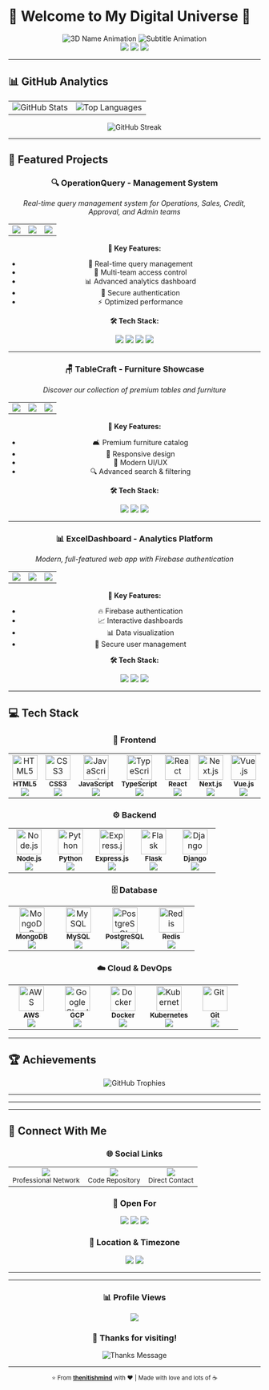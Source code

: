 # 🌟 Welcome to My Digital Universe 🌟

<div align="center">
  
  <!-- 3D Name Animation -->
  <img src="https://readme-typing-svg.herokuapp.com?font=Orbitron&weight=900&size=50&pause=1000&color=FF6B6B&background=00000000&center=true&vCenter=true&width=800&height=100&lines=NITISH+KUMAR;FULL+STACK+DEVELOPER;3D+WEB+ARCHITECT;CODE+ARTIST" alt="3D Name Animation" />
  
  <!-- Floating Subtitle -->
  <img src="https://readme-typing-svg.herokuapp.com?font=Fira+Code&weight=600&size=24&pause=2000&color=4ECDC4&background=00000000&center=true&vCenter=true&width=700&height=60&lines=Building+Amazing+Web+Experiences+%F0%9F%9A%80;Python+%7C+JavaScript+%7C+TypeScript+Expert;3D+Visualizations+%26+Interactive+UIs" alt="Subtitle Animation" />

  <!-- 3D Badges -->
  <br/>
  <img src="https://img.shields.io/badge/Experience-5%2B%20Years-FF6B6B?style=for-the-badge&logo=code&logoColor=white&labelColor=171d3c" />
  <img src="https://img.shields.io/badge/Focus-Full%20Stack-4ECDC4?style=for-the-badge&logo=stack-overflow&logoColor=white&labelColor=171d3c" />
  <img src="https://img.shields.io/badge/Passion-3D%20Web-45B7D1?style=for-the-badge&logo=threedotjs&logoColor=white&labelColor=171d3c" />
  
</div>

---

## 📊 GitHub Analytics

<div align="center">

<table>
  <tr>
    <td align="center">
      <img src="https://github-readme-stats.vercel.app/api?username=thenitishmind&show_icons=true&theme=synthwave&hide_border=true&bg_color=242f45&title_color=FF6B6B&icon_color=4ECDC4&text_color=white&include_all_commits=true&count_private=true" alt="GitHub Stats" />
    </td>
    <td align="center">
      <img src="https://github-readme-stats.vercel.app/api/top-langs/?username=thenitishmind&layout=compact&theme=synthwave&hide_border=true&bg_color=242f45&title_color=FF6B6B&text_color=white&langs_count=8" alt="Top Languages" />
    </td>
  </tr>
</table>

<img src="https://github-readme-streak-stats.herokuapp.com/?user=thenitishmind&theme=synthwave&hide_border=true&background=242f45&stroke=FF6B6B&ring=4ECDC4&fire=FFA726&currStreakLabel=white" alt="GitHub Streak" />

</div>

---

## 🚀 Featured Projects

<div align="center">

### 🔍 OperationQuery - Management System
*Real-time query management system for Operations, Sales, Credit, Approval, and Admin teams*

<table>
  <tr>
    <td>
      <img src="https://img.shields.io/badge/Status-🟢%20Live-4ECDC4?style=for-the-badge&labelColor=171d3c" />
    </td>
    <td>
      <img src="https://img.shields.io/badge/Type-Full%20Stack-FF6B6B?style=for-the-badge&labelColor=171d3c" />
    </td>
    <td>
      <img src="https://img.shields.io/badge/Updated-Aug%202025-45B7D1?style=for-the-badge&labelColor=171d3c" />
    </td>
  </tr>
</table>

**🎨 Key Features:**
- 🔄 Real-time query management
- 👥 Multi-team access control
- 📊 Advanced analytics dashboard
- 🔐 Secure authentication
- ⚡ Optimized performance

**🛠️ Tech Stack:**
<p>
  <img src="https://img.shields.io/badge/Next.js-000000?style=for-the-badge&logo=next.js&logoColor=white" />
  <img src="https://img.shields.io/badge/TypeScript-007ACC?style=for-the-badge&logo=typescript&logoColor=white" />
  <img src="https://img.shields.io/badge/Tailwind_CSS-38B2AC?style=for-the-badge&logo=tailwind-css&logoColor=white" />
  <img src="https://img.shields.io/badge/MongoDB-4EA94B?style=for-the-badge&logo=mongodb&logoColor=white" />
</p>

---

### 🪑 TableCraft - Furniture Showcase
*Discover our collection of premium tables and furniture*

<table>
  <tr>
    <td>
      <img src="https://img.shields.io/badge/Status-🔄%20Active-4ECDC4?style=for-the-badge&labelColor=171d3c" />
    </td>
    <td>
      <img src="https://img.shields.io/badge/Type-Automation-FF6B6B?style=for-the-badge&labelColor=171d3c" />
    </td>
    <td>
      <img src="https://img.shields.io/badge/Updated-Aug%202025-45B7D1?style=for-the-badge&labelColor=171d3c" />
    </td>
  </tr>
</table>

**🎯 Key Features:**
- 🛋️ Premium furniture catalog
- 📱 Responsive design
- 🎨 Modern UI/UX
- 🔍 Advanced search & filtering

**🛠️ Tech Stack:**
<p>
  <img src="https://img.shields.io/badge/TypeScript-007ACC?style=for-the-badge&logo=typescript&logoColor=white" />
  <img src="https://img.shields.io/badge/React-20232A?style=for-the-badge&logo=react&logoColor=61DAFB" />
  <img src="https://img.shields.io/badge/CSS3-1572B6?style=for-the-badge&logo=css3&logoColor=white" />
</p>

---

### 📊 ExcelDashboard - Analytics Platform
*Modern, full-featured web app with Firebase authentication*

<table>
  <tr>
    <td>
      <img src="https://img.shields.io/badge/Status-🔄%20Development-4ECDC4?style=for-the-badge&labelColor=171d3c" />
    </td>
    <td>
      <img src="https://img.shields.io/badge/Type-Dashboard-FF6B6B?style=for-the-badge&labelColor=171d3c" />
    </td>
    <td>
      <img src="https://img.shields.io/badge/Updated-Aug%202025-45B7D1?style=for-the-badge&labelColor=171d3c" />
    </td>
  </tr>
</table>

**🎯 Key Features:**
- 🔥 Firebase authentication
- 📈 Interactive dashboards
- 📊 Data visualization
- 🔐 Secure user management

**🛠️ Tech Stack:**
<p>
  <img src="https://img.shields.io/badge/Next.js-000000?style=for-the-badge&logo=next.js&logoColor=white" />
  <img src="https://img.shields.io/badge/TypeScript-007ACC?style=for-the-badge&logo=typescript&logoColor=white" />
  <img src="https://img.shields.io/badge/Firebase-039BE5?style=for-the-badge&logo=Firebase&logoColor=white" />
</p>

</div>

---

## 💻 Tech Stack

<div align="center">

### 🎨 Frontend
<table>
  <tr>
    <td align="center" width="12.5%">
      <img src="https://cdn.jsdelivr.net/gh/devicons/devicon/icons/html5/html5-original.svg" width="50" height="50" alt="HTML5"/><br/>
      <sub><b>HTML5</b></sub><br/>
      <img src="https://img.shields.io/badge/-Expert-FF6B6B?style=flat&logoColor=white" />
    </td>
    <td align="center" width="12.5%">
      <img src="https://cdn.jsdelivr.net/gh/devicons/devicon/icons/css3/css3-original.svg" width="50" height="50" alt="CSS3"/><br/>
      <sub><b>CSS3</b></sub><br/>
      <img src="https://img.shields.io/badge/-Expert-4ECDC4?style=flat&logoColor=white" />
    </td>
    <td align="center" width="12.5%">
      <img src="https://cdn.jsdelivr.net/gh/devicons/devicon/icons/javascript/javascript-original.svg" width="50" height="50" alt="JavaScript"/><br/>
      <sub><b>JavaScript</b></sub><br/>
      <img src="https://img.shields.io/badge/-Expert-45B7D1?style=flat&logoColor=white" />
    </td>
    <td align="center" width="12.5%">
      <img src="https://cdn.jsdelivr.net/gh/devicons/devicon/icons/typescript/typescript-original.svg" width="50" height="50" alt="TypeScript"/><br/>
      <sub><b>TypeScript</b></sub><br/>
      <img src="https://img.shields.io/badge/-Advanced-96CEB4?style=flat&logoColor=white" />
    </td>
    <td align="center" width="12.5%">
      <img src="https://cdn.jsdelivr.net/gh/devicons/devicon/icons/react/react-original.svg" width="50" height="50" alt="React"/><br/>
      <sub><b>React</b></sub><br/>
      <img src="https://img.shields.io/badge/-Advanced-FECA57?style=flat&logoColor=white" />
    </td>
    <td align="center" width="12.5%">
      <img src="https://cdn.jsdelivr.net/gh/devicons/devicon/icons/nextjs/nextjs-original.svg" width="50" height="50" alt="Next.js"/><br/>
      <sub><b>Next.js</b></sub><br/>
      <img src="https://img.shields.io/badge/-Intermediate-FF9FF3?style=flat&logoColor=white" />
    </td>
    <td align="center" width="12.5%">
      <img src="https://cdn.jsdelivr.net/gh/devicons/devicon/icons/vuejs/vuejs-original.svg" width="50" height="50" alt="Vue.js"/><br/>
      <sub><b>Vue.js</b></sub><br/>
      <img src="https://img.shields.io/badge/-Intermediate-54A0FF?style=flat&logoColor=white" />
    </td>
    <td align="center" width="12.5%">
      <img src="https://cdn.jsdelivr.net/gh/devicons/devicon/icons/tailwindcss/tailwindcss-plain.svg" width="50" height="50" alt="Tailwind"/><br/>
      <sub><b>Tailwind</b></sub><br/>
      <img src="https://img.shields.io/badge/-Expert-00D2D3?style=flat&logoColor=white" />
    </td>
  </tr>
</table>

### ⚙️ Backend
<table>
  <tr>
    <td align="center" width="20%">
      <img src="https://cdn.jsdelivr.net/gh/devicons/devicon/icons/nodejs/nodejs-original.svg" width="50" height="50" alt="Node.js"/><br/>
      <sub><b>Node.js</b></sub><br/>
      <img src="https://img.shields.io/badge/-Expert-2ED573?style=flat&logoColor=white" />
    </td>
    <td align="center" width="20%">
      <img src="https://cdn.jsdelivr.net/gh/devicons/devicon/icons/python/python-original.svg" width="50" height="50" alt="Python"/><br/>
      <sub><b>Python</b></sub><br/>
      <img src="https://img.shields.io/badge/-Expert-3742FA?style=flat&logoColor=white" />
    </td>
    <td align="center" width="20%">
      <img src="https://cdn.jsdelivr.net/gh/devicons/devicon/icons/express/express-original.svg" width="50" height="50" alt="Express.js"/><br/>
      <sub><b>Express.js</b></sub><br/>
      <img src="https://img.shields.io/badge/-Advanced-747D8C?style=flat&logoColor=white" />
    </td>
    <td align="center" width="20%">
      <img src="https://cdn.jsdelivr.net/gh/devicons/devicon/icons/flask/flask-original.svg" width="50" height="50" alt="Flask"/><br/>
      <sub><b>Flask</b></sub><br/>
      <img src="https://img.shields.io/badge/-Advanced-FF3838?style=flat&logoColor=white" />
    </td>
    <td align="center" width="20%">
      <img src="https://cdn.jsdelivr.net/gh/devicons/devicon/icons/django/django-plain.svg" width="50" height="50" alt="Django"/><br/>
      <sub><b>Django</b></sub><br/>
      <img src="https://img.shields.io/badge/-Intermediate-2F3542?style=flat&logoColor=white" />
    </td>
  </tr>
</table>

### 🗄️ Database
<table>
  <tr>
    <td align="center" width="25%">
      <img src="https://cdn.jsdelivr.net/gh/devicons/devicon/icons/mongodb/mongodb-original.svg" width="50" height="50" alt="MongoDB"/><br/>
      <sub><b>MongoDB</b></sub><br/>
      <img src="https://img.shields.io/badge/-Advanced-0ABDE3?style=flat&logoColor=white" />
    </td>
    <td align="center" width="25%">
      <img src="https://cdn.jsdelivr.net/gh/devicons/devicon/icons/mysql/mysql-original.svg" width="50" height="50" alt="MySQL"/><br/>
      <sub><b>MySQL</b></sub><br/>
      <img src="https://img.shields.io/badge/-Advanced-F39801?style=flat&logoColor=white" />
    </td>
    <td align="center" width="25%">
      <img src="https://cdn.jsdelivr.net/gh/devicons/devicon/icons/postgresql/postgresql-original.svg" width="50" height="50" alt="PostgreSQL"/><br/>
      <sub><b>PostgreSQL</b></sub><br/>
      <img src="https://img.shields.io/badge/-Intermediate-006BA6?style=flat&logoColor=white" />
    </td>
    <td align="center" width="25%">
      <img src="https://cdn.jsdelivr.net/gh/devicons/devicon/icons/redis/redis-original.svg" width="50" height="50" alt="Redis"/><br/>
      <sub><b>Redis</b></sub><br/>
      <img src="https://img.shields.io/badge/-Intermediate-FF6B6B?style=flat&logoColor=white" />
    </td>
  </tr>
</table>

### ☁️ Cloud & DevOps
<table>
  <tr>
    <td align="center" width="20%">
      <img src="https://cdn.jsdelivr.net/gh/devicons/devicon/icons/amazonwebservices/amazonwebservices-original.svg" width="50" height="50" alt="AWS"/><br/>
      <sub><b>AWS</b></sub><br/>
      <img src="https://img.shields.io/badge/-Advanced-FF9500?style=flat&logoColor=white" />
    </td>
    <td align="center" width="20%">
      <img src="https://cdn.jsdelivr.net/gh/devicons/devicon/icons/googlecloud/googlecloud-original.svg" width="50" height="50" alt="Google Cloud"/><br/>
      <sub><b>GCP</b></sub><br/>
      <img src="https://img.shields.io/badge/-Intermediate-4285F4?style=flat&logoColor=white" />
    </td>
    <td align="center" width="20%">
      <img src="https://cdn.jsdelivr.net/gh/devicons/devicon/icons/docker/docker-original.svg" width="50" height="50" alt="Docker"/><br/>
      <sub><b>Docker</b></sub><br/>
      <img src="https://img.shields.io/badge/-Advanced-2496ED?style=flat&logoColor=white" />
    </td>
    <td align="center" width="20%">
      <img src="https://cdn.jsdelivr.net/gh/devicons/devicon/icons/kubernetes/kubernetes-plain.svg" width="50" height="50" alt="Kubernetes"/><br/>
      <sub><b>Kubernetes</b></sub><br/>
      <img src="https://img.shields.io/badge/-Intermediate-326CE5?style=flat&logoColor=white" />
    </td>
    <td align="center" width="20%">
      <img src="https://cdn.jsdelivr.net/gh/devicons/devicon/icons/git/git-original.svg" width="50" height="50" alt="Git"/><br/>
      <sub><b>Git</b></sub><br/>
      <img src="https://img.shields.io/badge/-Expert-F05032?style=flat&logoColor=white" />
    </td>
  </tr>
</table>

</div>

---

## 🏆 Achievements

<div align="center">

<img src="https://github-profile-trophy.vercel.app/?username=thenitishmind&theme=radical&no-frame=true&no-bg=true&margin-w=4&row=2&column=4" alt="GitHub Trophies" />

</div>

---


---


---

## 🤝 Connect With Me

<div align="center">

### 🌐 Social Links
<table>
  <tr>
    <td align="center">
      <a href="https://www.linkedin.com/in/nitish-kumar-85a860126/" target="_blank">
        <img src="https://img.shields.io/badge/LinkedIn-0077B5?style=for-the-badge&logo=linkedin&logoColor=white&labelColor=171d3c" />
      </a><br/>
      <sub>Professional Network</sub>
    </td>
    <td align="center">
      <a href="https://github.com/thenitishmind" target="_blank">
        <img src="https://img.shields.io/badge/GitHub-100000?style=for-the-badge&logo=github&logoColor=white&labelColor=171d3c" />
      </a><br/>
      <sub>Code Repository</sub>
    </td>
    <td align="center">
      <a href="mailto:your-email@example.com">
        <img src="https://img.shields.io/badge/Email-D14836?style=for-the-badge&logo=gmail&logoColor=white&labelColor=171d3c" />
      </a><br/>
      <sub>Direct Contact</sub>
    </td>
  </tr>
</table>

### 💼 Open For
<img src="https://img.shields.io/badge/🤝_Collaboration-Open-4ECDC4?style=for-the-badge&labelColor=171d3c" />
<img src="https://img.shields.io/badge/💼_Freelance-Available-45B7D1?style=for-the-badge&labelColor=171d3c" />
<img src="https://img.shields.io/badge/🎓_Mentoring-Interested-FF6B6B?style=for-the-badge&labelColor=171d3c" />

### 📍 Location & Timezone
<img src="https://img.shields.io/badge/🌍_Location-India_🇮🇳-FF9500?style=for-the-badge&labelColor=171d3c" />
<img src="https://img.shields.io/badge/🕒_Timezone-UTC+5:30-96CEB4?style=for-the-badge&labelColor=171d3c" />

</div>

---


---

<div align="center">


### 📊 Profile Views
<img src="https://komarev.com/ghpvc/?username=thenitishmind&color=blueviolet&style=for-the-badge&label=Profile+Views" />

### 🌟 Thanks for visiting!
<img src="https://readme-typing-svg.herokuapp.com?font=Fira+Code&weight=600&size=20&pause=3000&color=4ECDC4&center=true&vCenter=true&width=600&lines=Thanks+for+visiting+my+3D+profile!+🌟;Let's+build+something+amazing+together!+🚀;Feel+free+to+reach+out+anytime!+💫" alt="Thanks Message" />

---

<sub>⭐ From **[thenitishmind](https://github.com/thenitishmind)** with ❤️ | Made with love and lots of ☕</sub>

</div>
